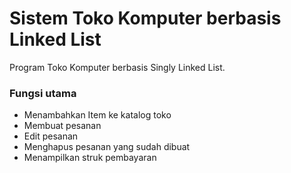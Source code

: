 # Sistem Toko Komputer berbasis Linked List

Program Toko Komputer berbasis Singly Linked List.

### Fungsi utama
- Menambahkan Item ke katalog toko 
- Membuat pesanan
- Edit pesanan
- Menghapus pesanan yang sudah dibuat
- Menampilkan struk pembayaran

